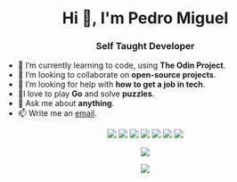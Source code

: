 <h1 align="center">Hi 👋, I'm Pedro Miguel</h1>
<h3 align="center">Self Taught Developer</h3>
 
- 🌱 I’m currently learning to code, using **The Odin Project**.
- 👯 I’m looking to collaborate on **open-source projects**.
- 🤔 I’m looking for help with **how to get a job in tech**.
- :jigsaw:I love to play **Go** and solve **puzzles**.
- 💬 Ask me about **anything**.
- 📫 Write me an [email](coding_mig@protonmail.com).

<p align="center">
   <img src="https://img.shields.io/badge/-Html5-F05032?logo=html5&logoColor=28282B&style=for-the-badge"/>
   <img src="https://img.shields.io/badge/-Css3-1572B6?logo=css3&logoColor=28282B&style=for-the-badge"/>
   <img src="https://img.shields.io/badge/-JavaScript-F7DF1E?logo=javascript&logoColor=28282B&style=for-the-badge"/>
   <img src="https://img.shields.io/badge/-Git-F05032?logo=git&logoColor=28282B&style=for-the-badge"/>
   <img src="https://img.shields.io/badge/-GitHub-181717?logo=github&logoColor=D3D3D3&style=for-the-badge"/>
   <img src="https://img.shields.io/badge/-Ubuntu-E95420?logo=ubuntu&logoColor=28282B&style=for-the-badge"/>
   <img src="https://img.shields.io/badge/-Visual Studio Code-007ACC?logo=visualstudiocode&logoColor=28282B&style=for-the-badge"/>
</p>

<p align="center">
  <img src="https://github-readme-stats.vercel.app/api?username=plmdie&show_icons=true&theme=synthwave"/>
</p>

<p align="center">
  <img src="https://github-readme-stats.vercel.app/api/wakatime?username=plmdie&show_icons=true&theme=synthwave&v=2"/>
</p>


  
